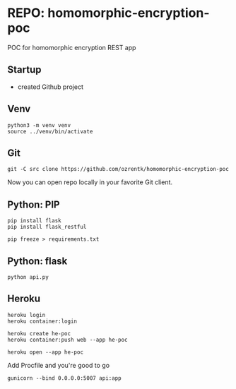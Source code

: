 # REPO: homomorphic-encryption-poc

POC for homomorphic encryption REST app

## Startup

- created Github project

## Venv

```
python3 -m venv venv
source ../venv/bin/activate
```

## Git

```
git -C src clone https://github.com/ozrentk/homomorphic-encryption-poc
```

Now you can open repo locally in your favorite Git client.

## Python: PIP

```
pip install flask
pip install flask_restful

pip freeze > requirements.txt
```

## Python: flask

```
python api.py
```

## Heroku

```
heroku login
heroku container:login

heroku create he-poc
heroku container:push web --app he-poc

heroku open --app he-poc
```

Add Procfile and you're good to go

```
gunicorn --bind 0.0.0.0:5007 api:app
```
